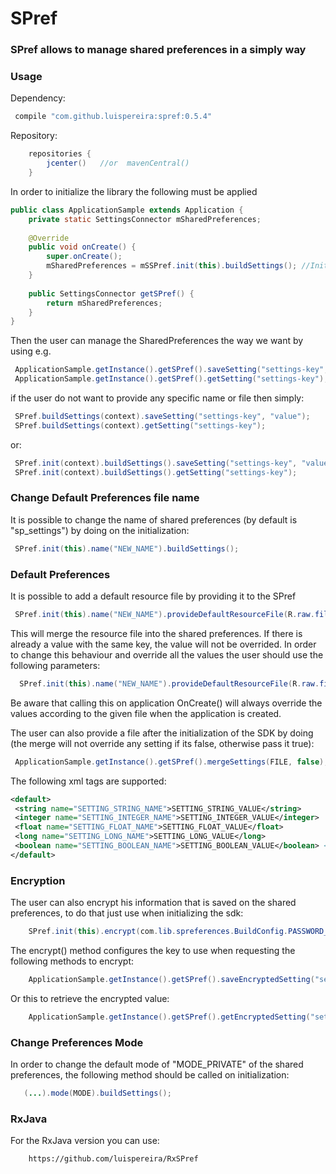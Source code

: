# SPref

### SPref allows to manage shared preferences in a simply way ###

### Usage ###

Dependency:
```groovy
 compile "com.github.luispereira:spref:0.5.4"
```

Repository:
```groovy
    repositories {
        jcenter()   //or  mavenCentral()
    }
```

In order to initialize the library the following must be applied

```java
public class ApplicationSample extends Application {
    private static SettingsConnector mSharedPreferences;
    
    @Override
    public void onCreate() {
        super.onCreate();
        mSharedPreferences = mSSPref.init(this).buildSettings(); //Initialize the SPref
    }
    
    public SettingsConnector getSPref() {
        return mSharedPreferences;
    }
}
```

Then the user can manage the SharedPreferences the way we want by using e.g.
```java
 ApplicationSample.getInstance().getSPref().saveSetting("settings-key", "value");
 ApplicationSample.getInstance().getSPref().getSetting("settings-key");
```

if the user do not want to provide any specific name or file then simply:

```java
 SPref.buildSettings(context).saveSetting("settings-key", "value");
 SPref.buildSettings(context).getSetting("settings-key");
```
or:

```java
 SPref.init(context).buildSettings().saveSetting("settings-key", "value");
 SPref.init(context).buildSettings().getSetting("settings-key");
```

### Change Default Preferences file name ###
It is possible to change the name of shared preferences (by default is "sp_settings") by doing on the initialization: 
```java
 SPref.init(this).name("NEW_NAME").buildSettings();
```


### Default Preferences ###
It is possible to add a default resource file by providing it to the SPref 
```java
 SPref.init(this).name("NEW_NAME").provideDefaultResourceFile(R.raw.file, false).buildSettings();
```
This will merge the resource file into the shared preferences. If there is already a value with the same key, the value will not be overrided. In order to change this behaviour and override all the values the user should use the following parameters:
 
```java
  SPref.init(this).name("NEW_NAME").provideDefaultResourceFile(R.raw.file, true).buildSettings();
```

Be aware that calling this on application OnCreate() will always override the values according to the given file when the application is created.

The user can also provide a file after the initialization of the SDK by doing (the merge will not override any setting if its false, otherwise pass it true):

```java
 ApplicationSample.getInstance().getSPref().mergeSettings(FILE, false);
```


The following xml tags are supported:

```xml
<default>
 <string name="SETTING_STRING_NAME">SETTING_STRING_VALUE</string>
 <integer name="SETTING_INTEGER_NAME">SETTING_INTEGER_VALUE</integer>
 <float name="SETTING_FLOAT_NAME">SETTING_FLOAT_VALUE</float>
 <long name="SETTING_LONG_NAME">SETTING_LONG_VALUE</long>
 <boolean name="SETTING_BOOLEAN_NAME">SETTING_BOOLEAN_VALUE</boolean> <!-- (true/false) -->
</default>
```


### Encryption ###

The user can also encrypt his information that is saved on the shared preferences, to do that just use when initializing the sdk:

```java
    SPref.init(this).encrypt(com.lib.spreferences.BuildConfig.PASSWORD_KEY).buildSettings();
```

The encrypt() method configures the key to use when requesting the following methods to encrypt:

```java
    ApplicationSample.getInstance().getSPref().saveEncryptedSetting("settings-key", "value");
```

Or this to retrieve the encrypted value:

```java
    ApplicationSample.getInstance().getSPref().getEncryptedSetting("settings-key");
```

### Change Preferences Mode ###

In order to change the default mode of "MODE_PRIVATE" of the shared preferences, the following method should be called on initialization:

```java
   (...).mode(MODE).buildSettings();
```

### RxJava ###

For the RxJava version you can use:
```html
    https://github.com/luispereira/RxSPref
```
